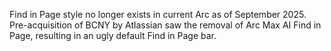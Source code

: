 
Find in Page style no longer exists in current Arc as of September 2025. Pre-acquisition of BCNY by Atlassian saw the removal of Arc Max AI Find in Page, resulting in an ugly default Find in Page bar.
